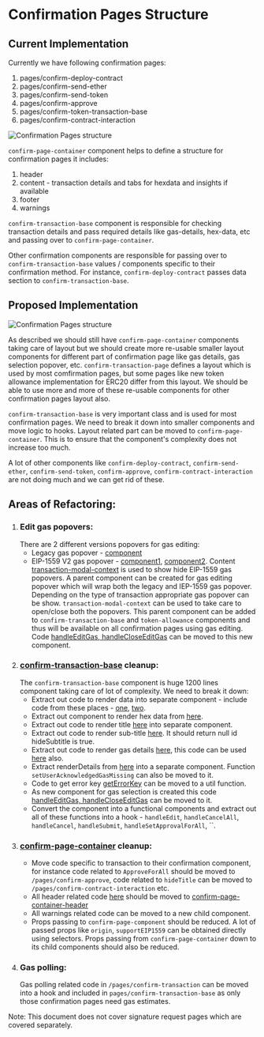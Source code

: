 # Confirmation Pages Structure

## Current Implementation

Currently we have following confirmation pages:

1. pages/confirm-deploy-contract
2. pages/confirm-send-ether
3. pages/confirm-send-token
4. pages/confirm-approve
5. pages/confirm-token-transaction-base
6. pages/confirm-contract-interaction

![Confirmation Pages structure](https://raw.githubusercontent.com/MetaMask/metamask-extension/conf_structure_doc/docs/refactoring/confirmation-page-structure/current.png)

`confirm-page-container` component helps to define a structure for confirmation pages it includes:

1.  header
2.  content - transaction details and tabs for hexdata and insights if available
3.  footer
4.  warnings

`confirm-transaction-base` component is responsible for checking transaction details and pass required details like gas-details, hex-data, etc and passing over to `confirm-page-container`.

Other confirmation components are responsible for passing over to `confirm-transaction-base` values / components specific to their confirmation method. For instance, `confirm-deploy-contract` passes data section to `confirm-transaction-base`.

## Proposed Implementation

![Confirmation Pages structure](https://raw.githubusercontent.com/MetaMask/metamask-extension/conf_structure_doc/docs/refactoring/confirmation-page-structure/proposed.png)

As described we should still have `confirm-page-container` components taking care of layout but we should create more re-usable smaller layout components for different part of confirmation page like gas details, gas selection popover, etc. `confirm-transaction-page` defines a layout which is used by most comfirmation pages, but some pages like new token allowance implementation for ERC20 differ from this layout. We should be able to use more and more of these re-usable components for other confirmation pages layout also.

`confirm-transaction-base` is very important class and is used for most confirmation pages. We need to break it down into smaller components and move logic to hooks. Layout related part can be moved to `confirm-page-container`. This is to ensure that the component's complexity does not increase too much.

A lot of other components like `confirm-deploy-contract`, `confirm-send-ether`, `confirm-send-token`, `confirm-approve`, `confirm-contract-interaction` are not doing much and we can get rid of these.

## Areas of Refactoring:

1. ### Edit gas popovers:
   There are 2 different versions popovers for gas editing:
   - Legacy gas popover - [component](https://github.com/MetaMask/metamask-extension/tree/develop/ui/components/app/edit-gas-popover)
   - EIP-1559 V2 gas popover - [component1](https://github.com/MetaMask/metamask-extension/tree/develop/ui/components/app/edit-gas-fee-popover), [component2](https://github.com/MetaMask/metamask-extension/tree/develop/ui/components/app/advanced-gas-fee-popover).
     Content [transaction-modal-context](https://github.com/MetaMask/metamask-extension/blob/develop/ui/contexts/transaction-modal.js) is used to show hide EIP-1559 gas popovers.
     A parent component can be created for gas editing popover which will wrap both the legacy and IEP-1559 gas popover. Depending on the type of transaction appropriate gas popover can be show. `transaction-modal-context` can be used to take care to open/close both the popovers.
     This parent component can be added to `confirm-transaction-base` and `token-allowance` components and thus will be available on all confirmation pages using gas editing.
     Code [handleEditGas, handleCloseEditGas](https://github.com/MetaMask/metamask-extension/blob/develop/ui/pages/confirm-transaction-base/confirm-transaction-base.component.js#L276) can be moved to this new component.
2. ### [confirm-transaction-base](https://github.com/MetaMask/metamask-extension/tree/develop/ui/pages/confirm-transaction-base) cleanup:
   The `confirm-transaction-base` component is huge 1200 lines component taking care of lot of complexity. We need to break it down:
   - Extract out code to render data into separate component - include code from these places - [one](https://github.com/MetaMask/metamask-extension/blob/develop/ui/pages/confirm-transaction-base/confirm-transaction-base.component.js#L641), [two](https://github.com/MetaMask/metamask-extension/blob/develop/ui/pages/confirm-deploy-contract/confirm-deploy-contract.component.js#L15).
   - Extract out component to render hex data from [here](https://github.com/MetaMask/metamask-extension/blob/develop/ui/pages/confirm-transaction-base/confirm-transaction-base.component.js#L675).
   - Extract out code to render title [here](https://github.com/MetaMask/metamask-extension/blob/develop/ui/pages/confirm-transaction-base/confirm-transaction-base.component.js#L894) into separate component.
   - Extract out code to render sub-title [here](https://github.com/MetaMask/metamask-extension/blob/develop/ui/pages/confirm-transaction-base/confirm-transaction-base.component.js#L917). It should return null id hideSubtitle is true.
   - Extract out code to render gas details [here](https://github.com/MetaMask/metamask-extension/blob/develop/ui/pages/confirm-transaction-base/confirm-transaction-base.component.js#L444), this code can be used [here](https://github.com/MetaMask/metamask-extension/blob/develop/ui/pages/confirm-approve/confirm-approve-content/confirm-approve-content.component.js#L171) also.
   - Extract renderDetails from [here](https://github.com/MetaMask/metamask-extension/blob/develop/ui/pages/confirm-transaction-base/confirm-transaction-base.component.js#L309) into a separate component. Function `setUserAcknowledgedGasMissing` can also be moved to it.
   - Code to get error key [getErrorKey](https://github.com/MetaMask/metamask-extension/blob/develop/ui/pages/confirm-transaction-base/confirm-transaction-base.component.js#L230) can be moved to a util function.
   - As new component for gas selection is created this code [handleEditGas, handleCloseEditGas](https://github.com/MetaMask/metamask-extension/blob/develop/ui/pages/confirm-transaction-base/confirm-transaction-base.component.js#L276) can be moved to it.
   - Convert the component into a functional components and extract out all of these functions into a hook - `handleEdit`, `handleCancelAll`, `handleCancel`, `handleSubmit`, `handleSetApprovalForAll`, ``.
3. ### [confirm-page-container](https://github.com/MetaMask/metamask-extension/tree/03ccc5366cf31c9fa0fedc2fac533ebc64e6f2b4/ui/components/app/confirm-page-container) cleanup:
   - Move code specific to transaction to their confirmation component, for instance code related to `ApproveForAll` should be moved to `/pages/confirm-approve`, code related to `hideTitle` can be moved to `/pages/confirm-contract-interaction` etc.
   - All header related code [here](https://github.com/MetaMask/metamask-extension/blob/03ccc5366cf31c9fa0fedc2fac533ebc64e6f2b4/ui/components/app/confirm-page-container/confirm-page-container.component.js#L191) should be moved to [confirm-page-container-header](https://github.com/MetaMask/metamask-extension/tree/03ccc5366cf31c9fa0fedc2fac533ebc64e6f2b4/ui/components/app/confirm-page-container/confirm-page-container-header)
   - All warnings related code can be moved to a new child component.
   - Props passing to `confirm-page-component` should be reduced. A lot of passed props like `origin`, `supportEIP1559` can be obtained directly using selectors. Props passing from `confirm-page-container` down to its child components should also be reduced.
4. ### Gas polling:
   Gas polling related code in `/pages/confirm-transaction` can be moved into a hook and included in `pages/confirm-transaction-base` as only those confirmation pages need gas estimates.

Note: This document does not cover signature request pages which are covered separately.
